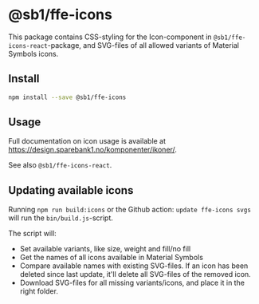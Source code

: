 # @sb1/ffe-icons

This package contains CSS-styling for the Icon-component in `@sb1/ffe-icons-react`-package, and SVG-files of all allowed variants of Material Symbols icons.

## Install

```bash
npm install --save @sb1/ffe-icons
```

## Usage

Full documentation on icon usage is available at https://design.sparebank1.no/komponenter/ikoner/.

See also `@sb1/ffe-icons-react`.

## Updating available icons

Running `npm run build:icons` or the Github action: `update ffe-icons svgs` will run the `bin/build.js`-script.

The script will:

-   Set available variants, like size, weight and fill/no fill
-   Get the names of all icons available in Material Symbols
-   Compare available names with existing SVG-files. If an icon has been deleted since last update, it'll delete all SVG-files of the removed icon.
-   Download SVG-files for all missing variants/icons, and place it in the right folder.

